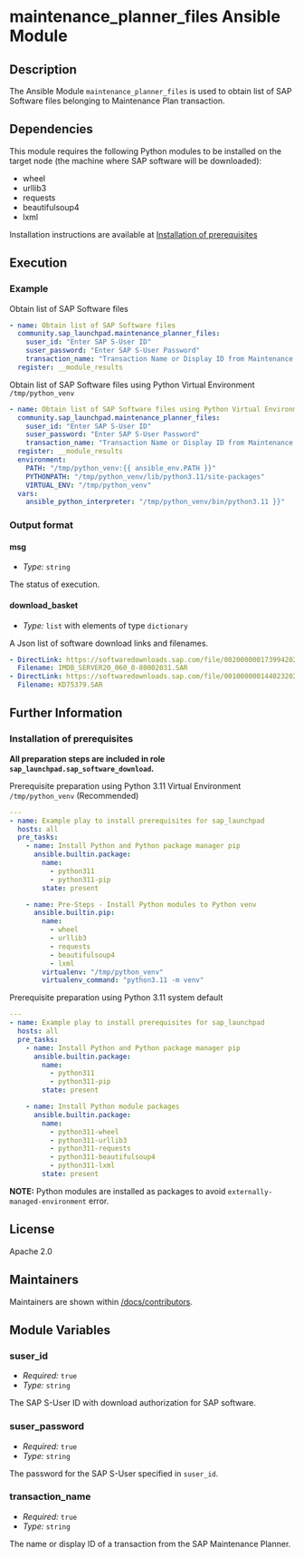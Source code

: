 # maintenance_planner_files Ansible Module

## Description
The Ansible Module `maintenance_planner_files` is used to obtain list of SAP Software files belonging to Maintenance Plan transaction.

## Dependencies
This module requires the following Python modules to be installed on the target node (the machine where SAP software will be downloaded):

- wheel
- urllib3
- requests
- beautifulsoup4
- lxml

Installation instructions are available at [Installation of prerequisites](#installation-of-prerequisites)

## Execution

### Example
Obtain list of SAP Software files
```yaml
- name: Obtain list of SAP Software files
  community.sap_launchpad.maintenance_planner_files:
    suser_id: "Enter SAP S-User ID"
    suser_password: "Enter SAP S-User Password"
    transaction_name: "Transaction Name or Display ID from Maintenance Planner"
  register: __module_results
```

Obtain list of SAP Software files using Python Virtual Environment `/tmp/python_venv`
```yaml
- name: Obtain list of SAP Software files using Python Virtual Environment
  community.sap_launchpad.maintenance_planner_files:
    suser_id: "Enter SAP S-User ID"
    suser_password: "Enter SAP S-User Password"
    transaction_name: "Transaction Name or Display ID from Maintenance Planner"
  register: __module_results
  environment:
    PATH: "/tmp/python_venv:{{ ansible_env.PATH }}" 
    PYTHONPATH: "/tmp/python_venv/lib/python3.11/site-packages" 
    VIRTUAL_ENV: "/tmp/python_venv" 
  vars:
    ansible_python_interpreter: "/tmp/python_venv/bin/python3.11 }}"
```

### Output format
#### msg
- _Type:_ `string`<br>

The status of execution.

#### download_basket
- _Type:_ `list` with elements of type `dictionary`<br>

A Json list of software download links and filenames.<br>
```yml
- DirectLink: https://softwaredownloads.sap.com/file/0020000001739942021
  Filename: IMDB_SERVER20_060_0-80002031.SAR
- DirectLink: https://softwaredownloads.sap.com/file/0010000001440232021
  Filename: KD75379.SAR
```

## Further Information
### Installation of prerequisites
**All preparation steps are included in role `sap_launchpad.sap_software_download`.**</br>

Prerequisite preparation using Python 3.11 Virtual Environment `/tmp/python_venv` (Recommended)
```yaml
---
- name: Example play to install prerequisites for sap_launchpad
  hosts: all
  pre_tasks:
    - name: Install Python and Python package manager pip
      ansible.builtin.package:
        name:
          - python311
          - python311-pip
        state: present

    - name: Pre-Steps - Install Python modules to Python venv
      ansible.builtin.pip:
        name:
          - wheel
          - urllib3
          - requests
          - beautifulsoup4
          - lxml
        virtualenv: "/tmp/python_venv"
        virtualenv_command: "python3.11 -m venv"
```

Prerequisite preparation using Python 3.11 system default</br>
```yaml
---
- name: Example play to install prerequisites for sap_launchpad
  hosts: all
  pre_tasks:
    - name: Install Python and Python package manager pip
      ansible.builtin.package:
        name:
          - python311
          - python311-pip
        state: present

    - name: Install Python module packages
      ansible.builtin.package:
        name:
          - python311-wheel
          - python311-urllib3
          - python311-requests
          - python311-beautifulsoup4
          - python311-lxml
        state: present
```
**NOTE:** Python modules are installed as packages to avoid `externally-managed-environment` error.

## License
Apache 2.0

## Maintainers
Maintainers are shown within [/docs/contributors](./CONTRIBUTORS.md).

## Module Variables
### suser_id
- _Required:_ `true`<br>
- _Type:_ `string`<br>

The SAP S-User ID with download authorization for SAP software.

### suser_password
- _Required:_ `true`<br>
- _Type:_ `string`<br>

The password for the SAP S-User specified in `suser_id`.

### transaction_name
- _Required:_ `true`<br>
- _Type:_ `string`<br>

The name or display ID of a transaction from the SAP Maintenance Planner.
